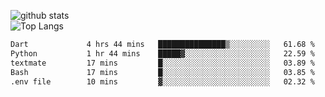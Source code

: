 ![github stats](https://github-readme-stats.vercel.app/api?username=AndreFerreira5&show_icons=true&theme=dark&count_private=true)
<br>
![Top Langs](https://github-readme-stats.vercel.app/api/top-langs/?username=AndreFerreira5&layout=compact&theme=dark)
<br>
<!--START_SECTION:waka-->

```txt
Dart             4 hrs 44 mins   ███████████████▒░░░░░░░░░   61.68 %
Python           1 hr 44 mins    █████▓░░░░░░░░░░░░░░░░░░░   22.59 %
textmate         17 mins         █░░░░░░░░░░░░░░░░░░░░░░░░   03.89 %
Bash             17 mins         █░░░░░░░░░░░░░░░░░░░░░░░░   03.85 %
.env file        10 mins         ▓░░░░░░░░░░░░░░░░░░░░░░░░   02.32 %
```

<!--END_SECTION:waka-->
